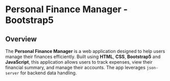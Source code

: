 # Personal Finance Manager - Bootstrap5

## Overview

The **Personal Finance Manager** is a web application designed to help users manage their finances efficiently. Built using **HTML**, **CSS**, **Bootstrap5** and **JavaScript**, this application allows users to track expenses, view their financial summary, and manage their accounts. The app leverages `json-server` for backend data handling.
